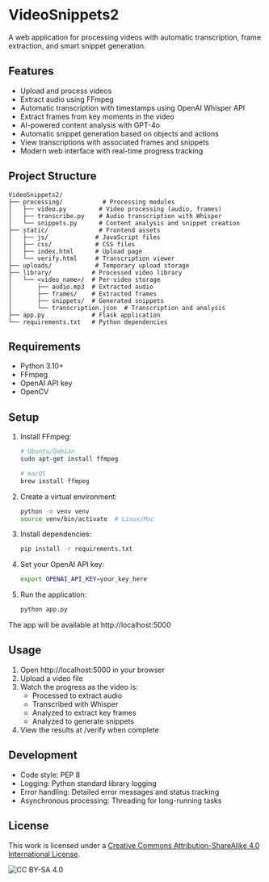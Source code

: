 # VideoSnippets2

A web application for processing videos with automatic transcription, frame extraction, and smart snippet generation.

## Features

- Upload and process videos
- Extract audio using FFmpeg
- Automatic transcription with timestamps using OpenAI Whisper API
- Extract frames from key moments in the video
- AI-powered content analysis with GPT-4o
- Automatic snippet generation based on objects and actions
- View transcriptions with associated frames and snippets
- Modern web interface with real-time progress tracking

## Project Structure

```
VideoSnippets2/
├── processing/           # Processing modules
│   ├── video.py         # Video processing (audio, frames)
│   ├── transcribe.py    # Audio transcription with Whisper
│   └── snippets.py      # Content analysis and snippet creation
├── static/              # Frontend assets
│   ├── js/             # JavaScript files
│   ├── css/            # CSS files
│   ├── index.html      # Upload page
│   └── verify.html     # Transcription viewer
├── uploads/            # Temporary upload storage
├── library/           # Processed video library
│   └── <video_name>/  # Per-video storage
│       ├── audio.mp3  # Extracted audio
│       ├── frames/    # Extracted frames
│       ├── snippets/  # Generated snippets
│       └── transcription.json  # Transcription and analysis
├── app.py             # Flask application
└── requirements.txt   # Python dependencies
```

## Requirements

- Python 3.10+
- FFmpeg
- OpenAI API key
- OpenCV

## Setup

1. Install FFmpeg:
   ```bash
   # Ubuntu/Debian
   sudo apt-get install ffmpeg

   # macOS
   brew install ffmpeg
   ```

2. Create a virtual environment:
   ```bash
   python -m venv venv
   source venv/bin/activate  # Linux/Mac
   ```

3. Install dependencies:
   ```bash
   pip install -r requirements.txt
   ```

4. Set your OpenAI API key:
   ```bash
   export OPENAI_API_KEY=your_key_here
   ```

5. Run the application:
   ```bash
   python app.py
   ```

The app will be available at http://localhost:5000

## Usage

1. Open http://localhost:5000 in your browser
2. Upload a video file
3. Watch the progress as the video is:
   - Processed to extract audio
   - Transcribed with Whisper
   - Analyzed to extract key frames
   - Analyzed to generate snippets
4. View the results at /verify when complete

## Development

- Code style: PEP 8
- Logging: Python standard library logging
- Error handling: Detailed error messages and status tracking
- Asynchronous processing: Threading for long-running tasks

## License

This work is licensed under a [Creative Commons Attribution-ShareAlike 4.0 International License](http://creativecommons.org/licenses/by-sa/4.0/).

![CC BY-SA 4.0](https://i.creativecommons.org/l/by-sa/4.0/88x31.png)
